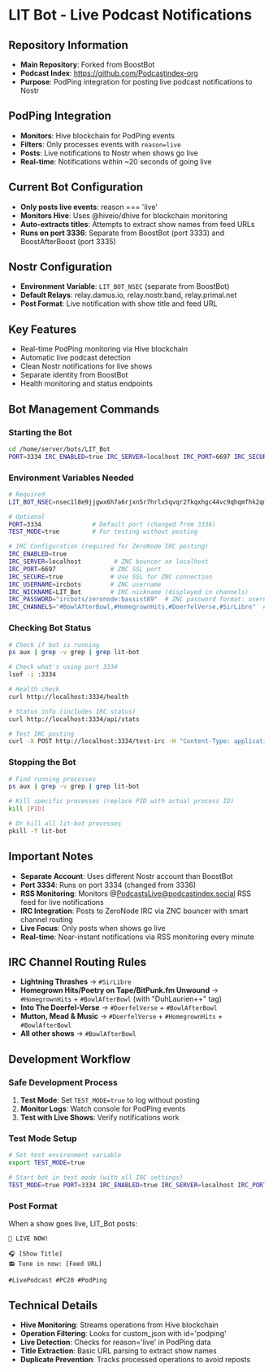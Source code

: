 # LIT Bot - Live Podcast Notifications

## Repository Information
- **Main Repository**: Forked from BoostBot
- **Podcast Index**: https://github.com/Podcastindex-org
- **Purpose**: PodPing integration for posting live podcast notifications to Nostr

## PodPing Integration
- **Monitors**: Hive blockchain for PodPing events
- **Filters**: Only processes events with `reason=live`
- **Posts**: Live notifications to Nostr when shows go live
- **Real-time**: Notifications within ~20 seconds of going live

## Current Bot Configuration
- **Only posts live events**: reason === 'live'
- **Monitors Hive**: Uses @hiveio/dhive for blockchain monitoring
- **Auto-extracts titles**: Attempts to extract show names from feed URLs
- **Runs on port 3336**: Separate from BoostBot (port 3333) and BoostAfterBoost (port 3335)

## Nostr Configuration
- **Environment Variable**: `LIT_BOT_NSEC` (separate from BoostBot)
- **Default Relays**: relay.damus.io, relay.nostr.band, relay.primal.net
- **Post Format**: Live notification with show title and feed URL

## Key Features
- Real-time PodPing monitoring via Hive blockchain
- Automatic live podcast detection
- Clean Nostr notifications for live shows
- Separate identity from BoostBot
- Health monitoring and status endpoints

## Bot Management Commands

### Starting the Bot
```bash
cd /home/server/bots/LIT_Bot
PORT=3334 IRC_ENABLED=true IRC_SERVER=localhost IRC_PORT=6697 IRC_SECURE=true IRC_USERNAME=ircbots IRC_NICKNAME=LIT_Bot IRC_PASSWORD="ircbots/zeronode:bassist89" IRC_CHANNELS="#BowlAfterBowl,#HomegrownHits,#DoerfelVerse,#SirLibre" LIT_BOT_NSEC=nsec1l8e9jjgwx6h7a6rjxn5r7hrlx5qvqr2fkqxhgc44vc9qhqmfhk2qmxnhkm npm start
```

### Environment Variables Needed
```bash
# Required
LIT_BOT_NSEC=nsec1l8e9jjgwx6h7a6rjxn5r7hrlx5qvqr2fkqxhgc44vc9qhqmfhk2qmxnhkm  # Your LIT Bot Nostr private key

# Optional
PORT=3334              # Default port (changed from 3336)
TEST_MODE=true         # For testing without posting

# IRC Configuration (required for ZeroNode IRC posting)
IRC_ENABLED=true
IRC_SERVER=localhost         # ZNC bouncer on localhost
IRC_PORT=6697               # ZNC SSL port
IRC_SECURE=true             # Use SSL for ZNC connection
IRC_USERNAME=ircbots        # ZNC username
IRC_NICKNAME=LIT_Bot        # IRC nickname (displayed in channels)
IRC_PASSWORD="ircbots/zeronode:bassist89"  # ZNC password format: username/network:password
IRC_CHANNELS="#BowlAfterBowl,#HomegrownHits,#DoerfelVerse,#SirLibre"  # Channels to join
```

### Checking Bot Status
```bash
# Check if bot is running
ps aux | grep -v grep | grep lit-bot

# Check what's using port 3334
lsof -i :3334

# Health check
curl http://localhost:3334/health

# Status info (includes IRC status)
curl http://localhost:3334/api/stats

# Test IRC posting
curl -X POST http://localhost:3334/test-irc -H "Content-Type: application/json" -d '{"message": "Test message", "channels": ["#BowlAfterBowl"]}'
```

### Stopping the Bot
```bash
# Find running processes
ps aux | grep -v grep | grep lit-bot

# Kill specific processes (replace PID with actual process ID)
kill [PID]

# Or kill all lit-bot processes
pkill -f lit-bot
```

## Important Notes
- **Separate Account**: Uses different Nostr account than BoostBot
- **Port 3334**: Runs on port 3334 (changed from 3336)
- **RSS Monitoring**: Monitors @PodcastsLive@podcastindex.social RSS feed for live notifications
- **IRC Integration**: Posts to ZeroNode IRC via ZNC bouncer with smart channel routing
- **Live Focus**: Only posts when shows go live
- **Real-time**: Near-instant notifications via RSS monitoring every minute

## IRC Channel Routing Rules
- **Lightning Thrashes** → `#SirLibre`
- **Homegrown Hits/Poetry on Tape/BitPunk.fm Unwound** → `#HomegrownHits` + `#BowlAfterBowl` (with "DuhLaurien++" tag)
- **Into The Doerfel-Verse** → `#DoerfelVerse` + `#BowlAfterBowl`
- **Mutton, Mead & Music** → `#DoerfelVerse` + `#HomegrownHits` + `#BowlAfterBowl`
- **All other shows** → `#BowlAfterBowl`

## Development Workflow

### Safe Development Process
1. **Test Mode**: Set `TEST_MODE=true` to log without posting
2. **Monitor Logs**: Watch console for PodPing events
3. **Test with Live Shows**: Verify notifications work

### Test Mode Setup
```bash
# Set test environment variable
export TEST_MODE=true

# Start bot in test mode (with all IRC settings)
TEST_MODE=true PORT=3334 IRC_ENABLED=true IRC_SERVER=localhost IRC_PORT=6697 IRC_SECURE=true IRC_USERNAME=ircbots IRC_NICKNAME=LIT_Bot IRC_PASSWORD="ircbots/zeronode:bassist89" IRC_CHANNELS="#BowlAfterBowl,#HomegrownHits,#DoerfelVerse,#SirLibre" LIT_BOT_NSEC=nsec1l8e9jjgwx6h7a6rjxn5r7hrlx5qvqr2fkqxhgc44vc9qhqmfhk2qmxnhkm npm start
```

### Post Format
When a show goes live, LIT_Bot posts:
```
🔴 LIVE NOW!

🎧 [Show Title]
📻 Tune in now: [Feed URL]

#LivePodcast #PC20 #PodPing
```

## Technical Details
- **Hive Monitoring**: Streams operations from Hive blockchain
- **Operation Filtering**: Looks for custom_json with id='podping'
- **Live Detection**: Checks for reason='live' in PodPing data
- **Title Extraction**: Basic URL parsing to extract show names
- **Duplicate Prevention**: Tracks processed operations to avoid reposts